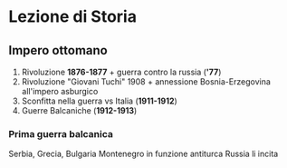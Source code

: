 # Lezione di Storia

## Impero ottomano
1. Rivoluzione **1876-1877** + guerra contro la russia (**'77**)
2. Rivoluzione "Giovani Tuchi" 1908 + annessione Bosnia-Erzegovina all'impero asburgico
3. Sconfitta nella guerra vs Italia (**1911-1912**)
4. Guerre Balcaniche (**1912-1913**)


### Prima guerra balcanica
Serbia, Grecia, Bulgaria  Montenegro in funzione antiturca
Russia li incita
<!--stackedit_data:
eyJoaXN0b3J5IjpbMTYxNTcxMTkyMV19
-->